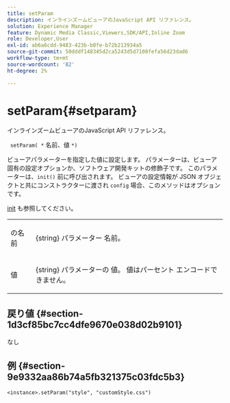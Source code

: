 ```yaml
---
title: setParam
description: インラインズームビューアのJavaScript API リファレンス。
solution: Experience Manager
feature: Dynamic Media Classic,Viewers,SDK/API,Inline Zoom
role: Developer,User
exl-id: ab6a6cdd-9483-423b-b0fe-b72b213934a5
source-git-commit: 50dddf148345d2ca5243d5d7108fefa56d23dad6
workflow-type: tm+mt
source-wordcount: '82'
ht-degree: 2%

---
```


# setParam{#setparam}

インラインズームビューアのJavaScript API リファレンス。

` setParam( *` 名前、値 `*)`

ビューアパラメーターを指定した値に設定します。 パラメーターは、ビューア固有の設定オプションか、ソフトウェア開発キットの修飾子です。 このパラメーターは、`init()` 前に呼び出されます。 ビューアの設定情報が JSON オブジェクトと共にコンストラクターに渡され `config` 場合、このメソッドはオプションです。

[init](../../../c-html5-s7-aem-asset-viewers/c-html5-flyout-viewer-20-about/c-html5-flyout-viewer-20-javascriptapiref/r-html5-flyout-viewer-20-javascriptapiref-init.md#reference-8651640683fc4a538bfb660709d1a463) も参照してください。

<table id="table_896DFF34A68A403DB93A6D597461A573"> 
 <tbody> 
  <tr> 
   <td colname="col1"> <p> <span class="codeph"> <span class="varname"> の名前 </span> </span> </p> </td> 
   <td colname="col2"> <p> <span class="codeph"> {string} パラメーター </span> 名前。 </p> </td> 
  </tr> 
  <tr> 
   <td colname="col1"> <p> <span class="codeph"> <span class="varname"> 値 </span> </span> </p> </td> 
   <td colname="col2"> <p> <span class="codeph"> {string} パラメーターの </span> 値。 値はパーセント エンコードできません。 </p> </td> 
  </tr> 
 </tbody> 
</table>

## 戻り値 {#section-1d3cf85bc7cc4dfe9670e038d02b9101}

なし

## 例 {#section-9e9332aa86b74a5fb321375c03fdc5b3}

```
<instance>.setParam("style", "customStyle.css")
```
